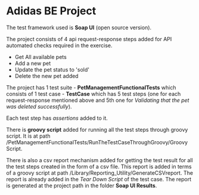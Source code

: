# Adidas BE Project

The test framework used is **Soap UI** (open source version).

The project consists of 4 api request-response steps added for API automated checks required in the exercise.
* Get All available pets
* Add a new pet
* Update the pet status to 'sold'
* Delete the new pet added

The project has 1 test suite - **PetManagementFunctionalTests** which consists of 1 test case - **TestCase** which has 5 test steps (one for each request-response mentioned above and 5th one for *Validating that the pet was deleted successfully*).

Each test step has *assertions* added to it. 

There is **groovy script** added for running all the test steps through groovy script. It is at path /PetManagementFunctionalTests/RunTheTestCaseThroughGroovy/Groovy Script.

There is also a csv report mechanism added for getting the test result for all the test steps created in the form of a csv file. This report is added in terms of a groovy script at path /Library/Reporting_Utility/GenerateCSVreport. The report is already added in the *Tear Down Script* of the test case. The report is generated at the project path in the folder **Soap UI Results**.

